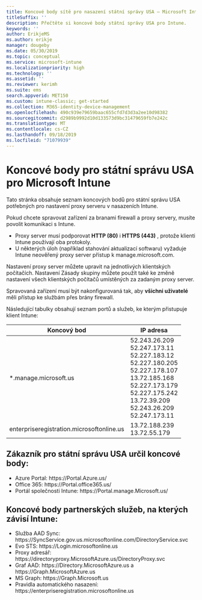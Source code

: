 ```yaml
---
title: Koncové body sítě pro nasazení státní správy USA – Microsoft Intune
titleSuffix: ''
description: Přečtěte si koncové body státní správy USA pro Intune.
keywords: ''
author: ErikjeMS
ms.author: erikje
manager: dougeby
ms.date: 05/30/2019
ms.topic: conceptual
ms.service: microsoft-intune
ms.localizationpriority: high
ms.technology: ''
ms.assetid: ''
ms.reviewer: kerimh
ms.suite: ems
search.appverid: MET150
ms.custom: intune-classic; get-started
ms.collection: M365-identity-device-management
ms.openlocfilehash: 490c939e79659baac655cfd7d3d3a2ee10d98382
ms.sourcegitcommit: d2989b9992d10d133573d9bc31479659fb7e242c
ms.translationtype: MT
ms.contentlocale: cs-CZ
ms.lasthandoff: 09/18/2019
ms.locfileid: "71079939"
---
```

# <a name="us-government-endpoints-for-microsoft-intune"></a>Koncové body pro státní správu USA pro Microsoft Intune

Tato stránka obsahuje seznam koncových bodů pro státní správu USA potřebných pro nastavení proxy serveru v nasazeních Intune.

Pokud chcete spravovat zařízení za branami firewall a proxy servery, musíte povolit komunikaci s Intune.

- Proxy server musí podporovat **HTTP (80)** i **HTTPS (443)** , protože klienti Intune používají oba protokoly.
- U některých úloh (například stahování aktualizací softwaru) vyžaduje Intune neověřený proxy server přístup k manage.microsoft.com.

Nastavení proxy server můžete upravit na jednotlivých klientských počítačích. Nastavení Zásady skupiny můžete použít také ke změně nastavení všech klientských počítačů umístěných za zadaným proxy server.

Spravovaná zařízení musí být nakonfigurovaná tak, aby **všichni uživatelé** měli přístup ke službám přes brány firewall.

Následující tabulky obsahují seznam portů a služeb, ke kterým přistupuje klient Intune:

|**Koncový bod**|**IP adresa**|
|---------------------|-----------|
|*.manage.microsoft.us | 52.243.26.209 <br> 52.247.173.11 <br> 52.227.183.12 <br>52.227.180.205 <br> 52.227.178.107 <br> 13.72.185.168 <br> 52.227.173.179 <br> 52.227.175.242 <br> 13.72.39.209 <br> 52.243.26.209 <br> 52.247.173.11 |
| enterpriseregistration.microsoftonline.us | 13.72.188.239 <br> 13.72.55.179 |

## <a name="us-government-customer-designated-endpoints"></a>Zákazník pro státní správu USA určil koncové body:
- Azure Portal: https:\//Portal.Azure.us/ 
- Office 365: https:\//Portal.office365.us/ 
- Portál společnosti Intune: https:\//Portal.manage.Microsoft.us/ 

## <a name="partner-service-endpoints-that-intune-depends-on"></a>Koncové body partnerských služeb, na kterých závisí Intune:
- Služba AAD Sync: https:\//SyncService.gov.us.microsoftonline.com/DirectoryService.svc
- Evo STS: https:\//Login.microsoftonline.us
- Proxy adresář: https:\//directoryproxy.MicrosoftAzure.us/DirectoryProxy.svc
- Graf AAD: https:\//Directory.MicrosoftAzure.us a https:\//Graph.MicrosoftAzure.us
- MS Graph: https:\//Graph.Microsoft.us
- Pravidla automatického nasazení: https:\//enterpriseregistration.microsoftonline.us
